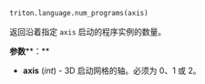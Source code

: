 ```python
triton.language.num_programs(axis)
```


返回沿着指定 `axis` 启动的程序实例的数量。


**参数****：**

* **axis** (*int*) - 3D 启动网格的轴。必须为 0、1 或 2。

